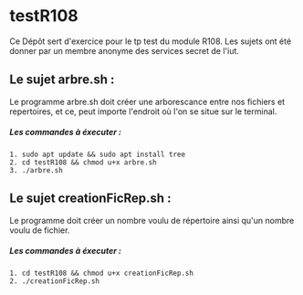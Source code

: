 # testR108

Ce Dépôt sert d'exercice pour le tp test du module R108. Les sujets ont été donner par un membre anonyme des services secret de l'iut.

## Le sujet arbre.sh :

<p>Le programme arbre.sh doit créer une arborescance entre nos fichiers et repertoires, et ce, peut importe l'endroit où l'on se situe sur le terminal.</p>

##### Les commandes à éxecuter : 

```
1. sudo apt update && sudo apt install tree
2. cd testR108 && chmod u+x arbre.sh
3. ./arbre.sh
```

## Le sujet creationFicRep.sh :

<p>Le programme doit créer un nombre voulu de répertoire ainsi qu'un nombre voulu de fichier.</p>

##### Les commandes à éxecuter : 

```
1. cd testR108 && chmod u+x creationFicRep.sh
2. ./creationFicRep.sh
```

